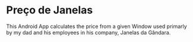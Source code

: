 # Preço de Janelas
 This Android App calculates the price from a given Window used primarly by my dad and his employees in his company, Janelas da Gândara. 
